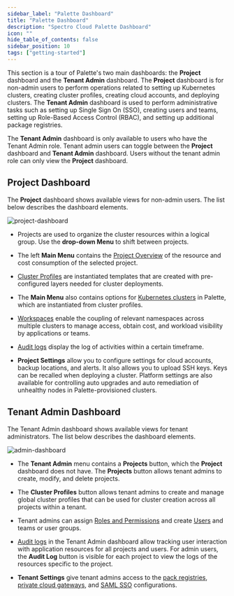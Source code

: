 ```yaml
---
sidebar_label: "Palette Dashboard"
title: "Palette Dashboard"
description: "Spectro Cloud Palette Dashboard"
icon: ""
hide_table_of_contents: false
sidebar_position: 10
tags: ["getting-started"]
---
```


This section is a tour of Palette's two main dashboards: the **Project** dashboard and the **Tenant Admin** dashboard. The **Project** dashboard is for non-admin users to perform operations related to setting up Kubernetes clusters, creating cluster profiles, creating cloud accounts, and deploying clusters. The **Tenant Admin** dashboard is used to perform administrative tasks such as setting up Single Sign On (SSO), creating users and teams, setting up Role-Based Access Control (RBAC), and setting up additional package registries. 

The **Tenant Admin** dashboard is only available to users who have the Tenant Admin role. Tenant admin users can toggle between the **Project** dashboard and **Tenant Admin** dashboard. Users without the tenant admin role can only view the **Project** dashboard.

## Project Dashboard

The **Project** dashboard shows available views for non-admin users. The list below describes the dashboard elements. 

<!-- Numbered items in the screenshot are described in the list below.  -->

![project-dashboard](/project-dashboard.png)

- Projects are used to organize the cluster resources within a logical group. Use the **drop-down Menu** to shift between projects.

- The left **Main Menu** contains the [Project Overview](../projects.md) of the resource and cost consumption of the selected project. 

- [Cluster Profiles](../profiles/cluster-profiles/cluster-profiles.md) are instantiated templates that are created with pre-configured layers needed for cluster deployments.

- The **Main Menu** also contains options for [Kubernetes clusters](../clusters/clusters.md) in Palette, which are instantiated from cluster profiles.

- [Workspaces](../workspace/workspace.md) enable the coupling of relevant namespaces across multiple clusters to manage access, obtain cost, and workload visibility by applications or teams.

- [Audit logs](../audit-logs/audit-logs.md) display the log of activities within a certain timeframe.

- **Project Settings** allow you to configure settings for cloud accounts, backup locations, and alerts. It also allows you to upload SSH keys. Keys can be recalled when deploying a cluster. Platform settings are also available for controlling auto upgrades and auto remediation of unhealthy nodes in Palette-provisioned clusters.



## Tenant Admin Dashboard

The Tenant Admin dashboard shows available views for tenant administrators. The list below describes the dashboard elements. 

![admin-dashboard](/admin-dashboard.png)

- The **Tenant Admin** menu contains a **Projects** button, which the **Project** dashboard does not have. The **Projects** button allows tenant admins to create, modify, and delete projects.

- The **Cluster Profiles** button allows tenant admins to create and manage global cluster profiles that can be used for cluster creation across all projects within a tenant.

- Tenant admins can assign [Roles and Permissions](../user-management/user-management.md#rbac) and create [Users](../user-management/user-management.md) and teams or user groups. 

- [Audit logs](../audit-logs/audit-logs.md) in the Tenant Admin dashboard allow tracking user interaction with application resources for all projects and users. For admin users, the **Audit Log** button is visible for each project to view the logs of the resources specific to the project.

-  **Tenant Settings** give tenant admins access to the [pack registries](../registries-and-packs/registries-and-packs.md), [private cloud gateways](../glossary-all.md/#private-cloud-gateway), and [SAML SSO](../user-management/saml-sso/saml-sso.md) configurations.


